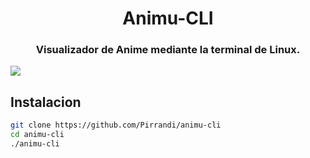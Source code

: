 <h1 align="center">Animu-CLI</h1>
<h3 align="center">Visualizador de Anime mediante la terminal de Linux.</h3>

![](https://i.imgur.com/ceLNwjO.png)

## Instalacion

```bash
git clone https://github.com/Pirrandi/animu-cli
cd animu-cli
./animu-cli
```
